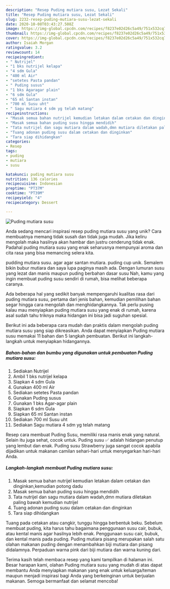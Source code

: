 ```yaml
---
description: "Resep Puding mutiara susu, Lezat Sekali"
title: "Resep Puding mutiara susu, Lezat Sekali"
slug: 2232-resep-puding-mutiara-susu-lezat-sekali
date: 2020-10-08T03:43:27.508Z
image: https://img-global.cpcdn.com/recipes/f8237e02d26c5a49/751x532cq70/puding-mutiara-susu-foto-resep-utama.jpg
thumbnail: https://img-global.cpcdn.com/recipes/f8237e02d26c5a49/751x532cq70/puding-mutiara-susu-foto-resep-utama.jpg
cover: https://img-global.cpcdn.com/recipes/f8237e02d26c5a49/751x532cq70/puding-mutiara-susu-foto-resep-utama.jpg
author: Isaiah Morgan
ratingvalue: 3.2
reviewcount: 14
recipeingredient:
- " Nutrijel"
- "1 bks nutrijel kelapa"
- "4 sdm Gula"
- "400 ml Air"
- "setetes Pasta pandan"
- " Puding susus"
- "1 bks Agaragar plain"
- "6 sdm Gula"
- "65 ml Santan instan"
- "700 ml Susu uht"
- " Sagu mutiara 4 sdm yg telah matang"
recipeinstructions:
- "Masak semua bahan nutrijel kemudian letakan dalam cetakan dan dinginkan,kemudian potong dadu"
- "Masak semua bahan puding susu hingga mendidih"
- "Tata nutrijel dan sagu mutiara dalam wadah,dmn mutiara diletakan paling bawah kemudian nutrijel"
- "Tuang adonan puding susu dalam cetakan dan dinginkan"
- "Tara siap dihidangkan"
categories:
- Resep
tags:
- puding
- mutiara
- susu

katakunci: puding mutiara susu 
nutrition: 136 calories
recipecuisine: Indonesian
preptime: "PT37M"
cooktime: "PT39M"
recipeyield: "4"
recipecategory: Dessert

---
```



![Puding mutiara susu](https://img-global.cpcdn.com/recipes/f8237e02d26c5a49/751x532cq70/puding-mutiara-susu-foto-resep-utama.jpg)

Anda sedang mencari inspirasi resep puding mutiara susu yang unik? Cara membuatnya memang tidak susah dan tidak juga mudah. Jika keliru mengolah maka hasilnya akan hambar dan justru cenderung tidak enak. Padahal puding mutiara susu yang enak seharusnya mempunyai aroma dan cita rasa yang bisa memancing selera kita.

pudding mutiara susu. agar agar santan mutiara. puding cup unik. Semalem bikin bubur mutiara dan saya lupa paginya masih ada. Dengan lumuran susu yang lezat dan manis maupun puding berbahan dasar susu Nah, kamu yang ingin membuat puding susu sendiri di rumah, bisa melihat beberapa caranya.

Ada beberapa hal yang sedikit banyak mempengaruhi kualitas rasa dari puding mutiara susu, pertama dari jenis bahan, kemudian pemilihan bahan segar hingga cara mengolah dan menghidangkannya. Tak perlu pusing kalau mau menyiapkan puding mutiara susu yang enak di rumah, karena asal sudah tahu triknya maka hidangan ini bisa jadi suguhan spesial.


Berikut ini ada beberapa cara mudah dan praktis dalam mengolah puding mutiara susu yang siap dikreasikan. Anda dapat menyiapkan Puding mutiara susu memakai 11 bahan dan 5 langkah pembuatan. Berikut ini langkah-langkah untuk menyiapkan hidangannya.

<!--inarticleads1-->

##### Bahan-bahan dan bumbu yang digunakan untuk pembuatan Puding mutiara susu:

1. Sediakan  Nutrijel
1. Ambil 1 bks nutrijel kelapa
1. Siapkan 4 sdm Gula
1. Gunakan 400 ml Air
1. Sediakan setetes Pasta pandan
1. Gunakan  Puding susus
1. Gunakan 1 bks Agar-agar plain
1. Siapkan 6 sdm Gula
1. Siapkan 65 ml Santan instan
1. Sediakan 700 ml Susu uht
1. Sediakan  Sagu mutiara 4 sdm yg telah matang


Resep cara membuat Puding Susu, memiliki rasa manis enak yang natural. Selain itu juga sehat, cocok untuk. Puding susu ✅ adalah hidangan penutup yang lembut dan enak. Puding susu Strawberry juga sangat cocok apabila dijadikan untuk makanan camilan sehari-hari untuk menyegarkan hari-hari Anda. 

<!--inarticleads2-->

##### Langkah-langkah membuat Puding mutiara susu:

1. Masak semua bahan nutrijel kemudian letakan dalam cetakan dan dinginkan,kemudian potong dadu
1. Masak semua bahan puding susu hingga mendidih
1. Tata nutrijel dan sagu mutiara dalam wadah,dmn mutiara diletakan paling bawah kemudian nutrijel
1. Tuang adonan puding susu dalam cetakan dan dinginkan
1. Tara siap dihidangkan


Tuang pada cetakan atau cangkir, tunggu hingga berbentuk beku. Sebelum membuat puding, kita harus tahu bagaimana penggunaan susu cair, bubuk, atau kental manis agar hasilnya lebih enak. Penggunaan susu cair, bubuk, dan kental manis pada puding. Puding mutiara pisang merupakan salah satu olahan makanan puding dengan menambahkan biji mutiara dan pisang didalamnya. Perpaduan warna pink dari biji mutiara dan warna kuning dari. 

Terima kasih telah membaca resep yang kami tampilkan di halaman ini. Besar harapan kami, olahan Puding mutiara susu yang mudah di atas dapat membantu Anda menyiapkan makanan yang enak untuk keluarga/teman maupun menjadi inspirasi bagi Anda yang berkeinginan untuk berjualan makanan. Semoga bermanfaat dan selamat mencoba!
